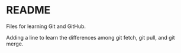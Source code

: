 # README #

Files for learning Git and GitHub.

Adding a line to learn the differences among git fetch, git pull, and git merge.
